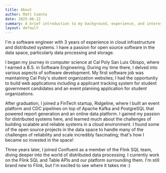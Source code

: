 ```yaml
---
title: About
author: Matt Cuento
date: 2025-06-12
summary: A brief introduction to my background, experience, and interests in software engineering and distributed systems.
layout: default
---
```

I'm a software engineer with 3 years of experience in cloud infrastructure and distributed systems. I have a passion for open source software in the data space, particularly data processing and storage.

I began my journey in computer science at Cal Poly San Luis Obispo, where I earned a B.S. in Software Engineering. During my time there, I delved into various aspects of software development. My first software job was maintaining
Cal Poly's student organization websites; I had the opportunity to build web applications including a applicant tracking system for student government candidates and an event planning application for student organizations.

After graduation, I joined a FinTech startup, Ridgeline, where I built an event platform and CDC pipelines on top of Apache Kafka and PostgreSQL that powered report generation and an online data platform. I gained my passion for distributed systems here, and 
learned much about the challenges of building scalable and reliable systems in a cloud environment. I found some of the open source projects in the data space to handle many of the challenges of reliability and scale incredibly fascinating; that's how I became
so invested in the space!

Three years later, I joined Confluent as a member of the Flink SQL team, diving deeper into the world of distributed data processing. I currently work on the Flink SQL and Table APIs and our platform surrounding them. I'm still brand new to Flink, but I'm excited to see where it takes me :)
